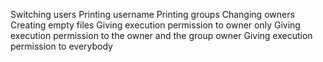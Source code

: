 Switching users
Printing username
Printing groups 
Changing owners
Creating empty files
Giving execution permission to owner only
Giving execution permission to the owner and the group owner
Giving execution permission to everybody

